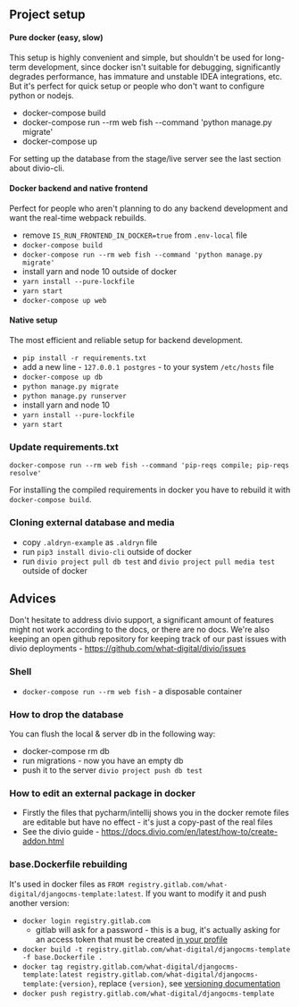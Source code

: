 Project setup
-------------------------------------------------------------------------------

#### Pure docker (easy, slow)

This setup is highly convenient and simple, but shouldn't be used for long-term development, since docker isn't suitable for debugging, significantly degrades performance, has immature and unstable IDEA integrations, etc. But it's perfect for quick setup or people who don't want to configure python or nodejs.

- docker-compose build
- docker-compose run --rm web fish --command 'python manage.py migrate'
- docker-compose up

For setting up the database from the stage/live server see the last section about divio-cli.

#### Docker backend and native frontend

Perfect for people who aren't planning to do any backend development and want the real-time webpack rebuilds.

- remove `IS_RUN_FRONTEND_IN_DOCKER=true` from `.env-local` file  
- `docker-compose build`
- `docker-compose run --rm web fish --command 'python manage.py migrate'`
- install yarn and node 10 outside of docker
- `yarn install --pure-lockfile`
- `yarn start`
- `docker-compose up web`

#### Native setup

The most efficient and reliable setup for backend development.

- `pip install -r requirements.txt`
- add a new line - `127.0.0.1 postgres` - to your system `/etc/hosts` file
- `docker-compose up db`
- `python manage.py migrate`
- `python manage.py runserver`
- install yarn and node 10
- `yarn install --pure-lockfile`
- `yarn start`

### Update requirements.txt

`docker-compose run --rm web fish --command 'pip-reqs compile; pip-reqs resolve'`

For installing the compiled requirements in docker you have to rebuild it with `docker-compose build`.

### Cloning external database and media

- copy `.aldryn-example` as `.aldryn` file
- run `pip3 install divio-cli` outside of docker
- run `divio project pull db test` and `divio project pull media test` outside of docker

Advices
-------------------------------------------------------------------------------

Don't hesitate to address divio support, a significant amount of features might not work according to the docs, or there are no docs. We're also keeping an open github repository for keeping track of our past issues with divio deployments - https://github.com/what-digital/divio/issues

### Shell
- `docker-compose run --rm web fish` - a disposable container

### How to drop the database
You can flush the local & server db in the following way:
- docker-compose rm db
- run migrations - now you have an empty db
- push it to the server `divio project push db test`

### How to edit an external package in docker
- Firstly the files that pycharm/intellij shows you in the docker remote files are editable but have no effect - it's just a copy-past of the real files
- See the divio guide - https://docs.divio.com/en/latest/how-to/create-addon.html

### base.Dockerfile rebuilding

It's used in docker files as `FROM registry.gitlab.com/what-digital/djangocms-template:latest`. If you want to modify it and push another version:

- `docker login registry.gitlab.com`
    - gitlab will ask for a password - this is a bug, it's actually asking for an access token that must be created [in your profile](https://gitlab.com/profile/personal_access_tokens)
- `docker build -t registry.gitlab.com/what-digital/djangocms-template -f base.Dockerfile .`
- `docker tag registry.gitlab.com/what-digital/djangocms-template:latest registry.gitlab.com/what-digital/djangocms-template:{version}`, replace `{version}`, see [versioning documentation](https://gitlab.com/what-digital/tech-docs/-/blob/master/coding-guidelines/translations.md)
- `docker push registry.gitlab.com/what-digital/djangocms-template`
